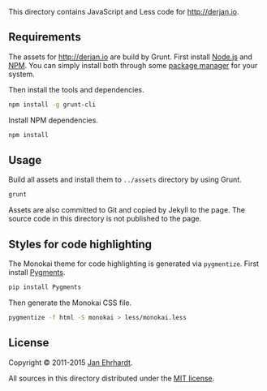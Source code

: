 This directory contains JavaScript and Less code for http://derjan.io.

Requirements
------------

The assets for http://derjan.io are build by Grunt. First install
[Node.js](http://nodejs.org) and [NPM](https://npmjs.org). You can simply
install both through some
[package manager](https://github.com/joyent/node/wiki/Installing-Node.js-via-package-manager)
for your system.

Then install the tools and dependencies.

```sh
npm install -g grunt-cli
```

Install NPM dependencies.

```sh
npm install
```

Usage
-----

Build all assets and install them to `../assets` directory by using Grunt.

```sh
grunt
```

Assets are also committed to Git and copied by Jekyll to the page. The source
code in this directory is not published to the page.

Styles for code highlighting
----------------------------

The Monokai theme for code highlighting is generated via `pygmentize`. First
install [Pygments](http://pygments.org).

```sh
pip install Pygments
```

Then generate the Monokai CSS file.

```sh
pygmentize -f html -S monokai > less/monokai.less
```

License
-------

Copyright © 2011-2015 [Jan Ehrhardt](http://derjan.io).

All sources in this directory distributed under the
[MIT license](LICENSE).
